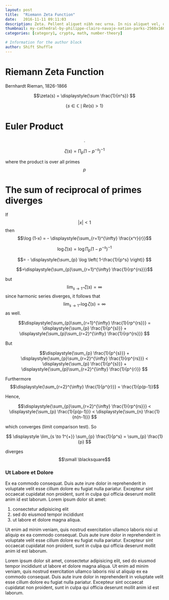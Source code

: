 ```yaml
---
layout: post
title:  "Riemann Zeta Function"
date:   2016-11-11 09:11:03
description: Zeta. Pellent aliquet nibh nec urna. In nis aliquet vel, dapibus id,mattis.
thumbnail: my-cathedral-by-philippe-clairo-navajo-nation-parks-2560x1600.jpg
categories: [category1, crypto, math, number-theory]

# Information for the author block
author: Shift Shuffle
---
```


# Riemann Zeta Function

Bernhardt Rieman, 1826-1866

$$\zeta(s) = \displaystyle{\sum \frac{1}{n^s}} $$

$$\{s \in \mathbb{C} \, \mid \, Re(s) > 1 \}$$


# Euler Product
$$.$$

$$\zeta(s) = \displaystyle{\prod_{p} (1-p^{-s})^{-1}} $$

where the product is over all primes $$p$$


# The sum of reciprocal of primes diverges

If $$\, \vert x \vert < 1 \,$$ then $$\log (1-x) = - \displaystyle{\sum_{r=1}^{\infty} \frac{x^r}{r}}$$

$$\log \zeta(s) = \log \displaystyle{\prod_{p} (1-p^{-s})^{-1}}$$

$$= - \displaystyle{\sum_{p} \log \left( 1-\frac{1}{p^s} \right)} $$

$$=\displaystyle{\sum_{p}\sum_{r=1}^{\infty} \frac{1}{rp^{rs}}}$$

but $$ \, \lim_{s \to 1^{+}}\zeta(s) = \infty \,
$$ since harmonic series diverges,
it follows that $$ \, \lim_{s \to 1^{+}}\log \zeta(s) = \infty \,
$$ as well.

$$\displaystyle{\sum_{p}\sum_{r=1}^{\infty} \frac{1}{rp^{rs}}} = \displaystyle{\sum_{p} \frac{1}{p^{s}}} + \displaystyle{\sum_{p}\sum_{r=2}^{\infty} \frac{1}{rp^{rs}}} $$

But

$$\displaystyle{\sum_{p} \frac{1}{p^{s}}} + \displaystyle{\sum_{p}\sum_{r=2}^{\infty} \frac{1}{rp^{rs}}} <
\displaystyle{\sum_{p} \frac{1}{p^{s}}} + \displaystyle{\sum_{p}\sum_{r=2}^{\infty} \frac{1}{p^{r}}} $$


Furthermore $$\displaystyle{\sum_{r=2}^{\infty} \frac{1}{p^{r}}} = \frac{1}{p(p-1)}$$

Hence,

$$\displaystyle{\sum_{p}\sum_{r=2}^{\infty} \frac{1}{rp^{rs}}} <
\displaystyle{\sum_{p} \frac{1}{p(p-1)}} <
\displaystyle{\sum_{n} \frac{1}{n(n-1)}}
$$

which converges (limit comparison test). So

$$ \displaystyle \lim_{s \to 1^{+}} \sum_{p} \frac{1}{p^s} = \sum_{p} \frac{1}{p} $$

diverges $$\small \blacksquare$$





### Ut Labore et Dolore

Ex ea commodo consequat. Duis aute irure dolor in reprehenderit in voluptate velit esse cillum dolore eu fugiat nulla pariatur. Excepteur sint occaecat cupidatat non proident, sunt in culpa qui officia deserunt mollit anim id est laborum. Lorem ipsum dolor sit amet:

1. consectetur adipisicing elit
2. sed do eiusmod tempor incididunt
3. ut labore et dolore magna aliqua.

Ut enim ad minim veniam, quis nostrud exercitation ullamco laboris nisi ut aliquip ex ea commodo consequat. Duis aute irure dolor in reprehenderit in voluptate velit esse cillum dolore eu fugiat nulla pariatur. Excepteur sint occaecat cupidatat non proident, sunt in culpa qui officia deserunt mollit anim id est laborum.

Lorem ipsum dolor sit amet, consectetur adipisicing elit, sed do eiusmod tempor incididunt ut labore et dolore magna aliqua. Ut enim ad minim veniam, quis nostrud exercitation ullamco laboris nisi ut aliquip ex ea commodo consequat. Duis aute irure dolor in reprehenderit in voluptate velit esse cillum dolore eu fugiat nulla pariatur. Excepteur sint occaecat cupidatat non proident, sunt in culpa qui officia deserunt mollit anim id est laborum.

[link1]: example.net
[link2]: example.com
[link3]: example.org
